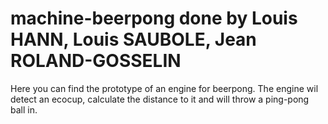 # machine-beerpong done by Louis HANN, Louis SAUBOLE, Jean ROLAND-GOSSELIN
Here you can find the prototype of an engine for beerpong. The engine wil detect an ecocup, calculate the distance to it and will throw a ping-pong ball in.
